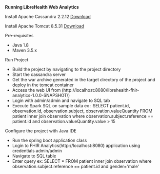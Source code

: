**Running LibreHealth Web Analytics**

Install Apache Cassandra 2.2.12 [Download ](http://cassandra.apache.org/download/)

Install Apache Tomcat 8.5.31 [Download ](http://www-eu.apache.org/dist/tomcat/tomcat-8/v8.5.31/bin/apache-tomcat-8.5.31.tar.gz)

Pre-requisites

- Java 1.8
- Maven 3.5.x

Run Project
- Build the project by navigating to the project directory
- Start the cassandra server
- Get the war archive generated in the target directory of the project and deploy in the tomcat container
- Access the web UI from (http://localhost:8080/librehealth-fhir-analytics-1.0.0-SNAPSHOT/)
- Login with admin/admin and navigate to SQL tab
- Execute Spark SQL on sample data ex : SELECT patient.id, observation.id, observation.subject, observation.valueQuantity FROM patient inner join observation where observation.subject.reference == patient.id and observation.valueQuantity.value > 15

Configure the project with Java IDE
- Run the spring boot application class
- Login to FHIR Analytics(http://localhost:8080) application using credentials admin/admin
- Navigate to SQL table
- Enter query ex: SELECT * FROM patient inner join observation where observation.subject.reference == patient.id and gender='male'
